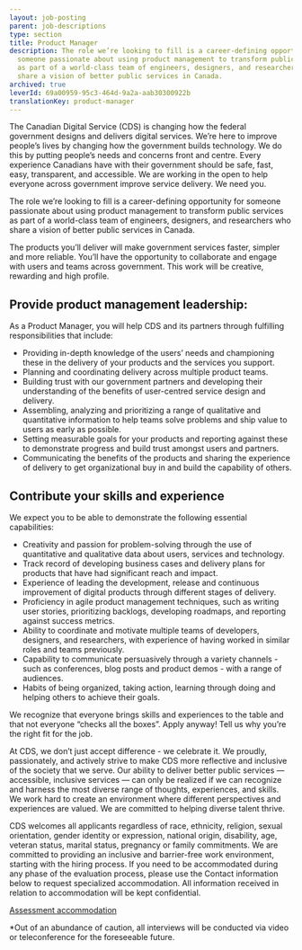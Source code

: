 ```yaml
---
layout: job-posting
parent: job-descriptions
type: section
title: Product Manager
description: The role we’re looking to fill is a career-defining opportunity for
  someone passionate about using product management to transform public services
  as part of a world-class team of engineers, designers, and researchers who
  share a vision of better public services in Canada.
archived: true
leverId: 69a00959-95c3-464d-9a2a-aab30300922b
translationKey: product-manager
---
```

The Canadian Digital Service (CDS) is changing how the federal government designs and delivers digital services. We’re here to improve people’s lives by changing how the government builds technology. We do this by putting people’s needs and concerns front and centre. Every experience Canadians have with their government should be safe, fast, easy, transparent, and accessible. We are working in the open to help everyone across government improve service delivery. We need you.

The role we’re looking to fill is a career-defining opportunity for someone passionate about using product management to transform public services as part of a world-class team of engineers, designers, and researchers who share a vision of better public services in Canada.

The products you’ll deliver will make government services faster, simpler and more reliable. You’ll have the opportunity to collaborate and engage with users and teams across government. This work will be creative, rewarding and high profile.

## Provide product management leadership:
As a Product Manager, you will help CDS and its partners through fulfilling responsibilities that include:

* Providing in-depth knowledge of the users’ needs and championing these in the delivery of your products and the services you support.
* Planning and coordinating delivery across multiple product teams.
* Building trust with our government partners and developing their understanding of the benefits of user-centred service design and delivery.
* Assembling, analyzing and prioritizing a range of qualitative and quantitative information to help teams solve problems and ship value to users as early as possible.
* Setting measurable goals for your products and reporting against these to demonstrate progress and build trust amongst users and partners.
* Communicating the benefits of the products and sharing the experience of delivery to get organizational buy in and build the capability of others.

## Contribute your skills and experience
We expect you to be able to demonstrate the following essential capabilities:

* Creativity and passion for problem-solving through the use of quantitative and qualitative data about users, services and technology.
* Track record of developing business cases and delivery plans for products that have had significant reach and impact.
* Experience of leading the development, release and continuous improvement of digital products through different stages of delivery.
* Proficiency in agile product management techniques, such as writing user stories, prioritizing backlogs, developing roadmaps, and reporting against success metrics.
* Ability to coordinate and motivate multiple teams of developers, designers, and researchers, with experience of having worked in similar roles and teams previously.
* Capability to communicate persuasively through a variety channels - such as conferences, blog posts and product demos - with a range of audiences.
* Habits of being organized, taking action, learning through doing and helping others to achieve their goals.


We recognize that everyone brings skills and experiences to the table and that not everyone “checks all the boxes”. Apply anyway! Tell us why you’re the right fit for the job.

At CDS, we don’t just accept difference - we celebrate it. We proudly, passionately, and actively strive to make CDS more reflective and inclusive of the society that we serve. Our ability to deliver better public services — accessible, inclusive services — can only be realized if we can recognize and harness the most diverse range of thoughts, experiences, and skills. We work hard to create an environment where different perspectives and experiences are valued. We are committed to helping diverse talent thrive.

CDS welcomes all applicants regardless of race, ethnicity, religion, sexual orientation, gender identity or expression, national origin, disability, age, veteran status, marital status, pregnancy or family commitments. We are committed to providing an inclusive and barrier-free work environment, starting with the hiring process. If you need to be accommodated during any phase of the evaluation process, please use the Contact information below to request specialized accommodation. All information received in relation to accommodation will be kept confidential.

[Assessment accommodation](https://www.canada.ca/en/public-service-commission/services/assessment-accommodation-page.html)

*Out of an abundance of caution, all interviews will be conducted via video or teleconference for the foreseeable future.
